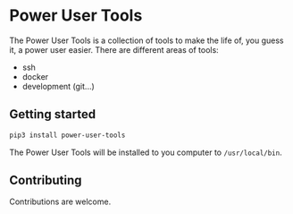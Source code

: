 # Power User Tools

The Power User Tools is a collection of tools to make the life of, you guess it, a power user easier.
There are different areas of tools:

- ssh
- docker
- development (git...)

## Getting started

```bash
pip3 install power-user-tools
```

The Power User Tools will be installed to you computer to `/usr/local/bin`.

## Contributing

Contributions are welcome.
